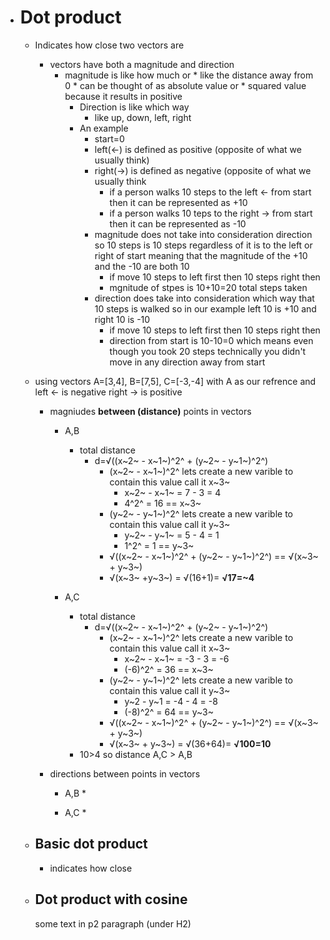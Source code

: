 *   # Dot product
    * Indicates how close two vectors are
        * vectors have both a magnitude and direction
          * magnitude is like how much or
                * like the distance away from 0
                * can be thought of as absolute value or
                * squared value because it results in positive
            * Direction is like which way
                * like up, down, left, right
            * An example
                * start=0
                * left(<-) is defined as positive (opposite of what we usually think)
                * right(->) is defined as negative (opposite of what we usually think
                    * if a person walks 10 steps to the left <- from start then it can be represented as +10
                    * if a person walks 10 teps to the right -> from start then it can be represented as -10
              * magnitude does not take into consideration direction so 10 steps is 10 steps regardless of it is to the left or right of start meaning that the magnitude of the +10 and the -10 are both 10
                  * if move 10 steps to left first then 10 steps right then
                  * mgnitude of stpes is 10+10=20 total steps taken
              * direction does take into consideration which way that 10 steps is walked so in our example left 10 is +10 and right 10 is -10
                  * if move 10 steps to left first then 10 steps right then
                  * direction from start is 10-10=0 which means even though you took 20 steps technically you didn't move in any direction away from start
  
    * using vectors A=[3,4], B=[7,5], C=[-3,-4] with A as our refrence and left <- is negative right -> is positive
        * magniudes **between (distance)** points in vectors
            * A,B
                * total distance
                    * d=√((x~2~ - x~1~)^2^ + (y~2~ - y~1~)^2^)
                        * (x~2~ - x~1~)^2^ lets create a new varible to contain this value call it x~3~
                            * x~2~ - x~1~ = 7 - 3 = 4
                            * 4^2^ = 16 == x~3~
                        *  (y~2~ - y~1~)^2^ lets create a new varible to contain this value call it y~3~
                            *  y~2~ - y~1~ = 5 - 4 = 1
                            *  1^2^ = 1 == y~3~
                        * √((x~2~ - x~1~)^2^ + (y~2~ - y~1~)^2^) == √(x~3~ + y~3~)
                        * √(x~3~ +y~3~) = √(16+1)= **√17=~4**
      
            * A,C
                * total distance
                    * d=√((x~2~ - x~1~)^2^ + (y~2~ - y~1~)^2^)
                        * (x~2~ - x~1~)^2^ lets create a new varible to contain this value call it x~3~
                            * x~2~ - x~1~ = -3 - 3 = -6
                            * (-6)^2^ = 36 == x~3~
                        *  (y~2~ - y~1~)^2^ lets create a new varible to contain this value call it y~3~
                            *  y~2 - y~1 = -4 - 4 = -8
                            *  (-8)^2^ = 64 == y~3~
                        * √((x~2~ - x~1~)^2^ + (y~2~ - y~1~)^2^) == √(x~3~ + y~3~)
                        * √(x~3~ + y~3~) = √(36+64)= **√100=10**
              * 10>4 so distance A,C > A,B
       
        * directions between points in vectors
            *  A,B
                * 
  
            *  A,C
                *  


    *   ## Basic dot product
        * indicates how close
    *   ## Dot product with cosine

        some text in p2 paragraph (under H2)

